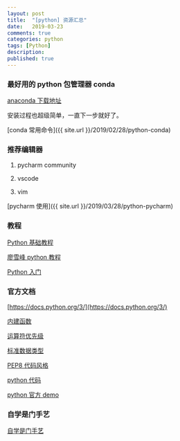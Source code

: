 ```yaml
---
layout: post
title:  "[python] 资源汇总"
date:   2019-03-23
comments: true
categories: python
tags: [Python]
description:
published: true
---
```


### 最好用的 python 包管理器 conda

[anaconda 下载地址](https://www.anaconda.com/distribution/#download-section)

安装过程也超级简单，一直下一步就好了。

[conda 常用命令]({{ site.url }}/2019/02/28/python-conda)

### 推荐编辑器

1. pycharm community

2. vscode

3. vim

[pycharm 使用]({{ site.url }}/2019/03/28/python-pycharm)

### 教程

[Python 基础教程](http://www.runoob.com/python/python-tutorial.html)

[廖雪峰 python 教程](https://www.liaoxuefeng.com/wiki/0014316089557264a6b348958f449949df42a6d3a2e542c000)

[Python 入门](http://www.math.pku.edu.cn/teachers/lidf/docs/Python/python-tutorial.html)

### 官方文档

[https://docs.python.org/3/](https://docs.python.org/3/)

[内建函数](https://docs.python.org/3/library/functions.html)

[运算符优先级](https://docs.python.org/3/reference/expressions.html#operator-precedence)

[标准数据类型](https://docs.python.org/3/library/stdtypes.html)

[PEP8 代码风格](https://www.python.org/dev/peps/pep-0008/)

[python 代码](https://github.com/python/)

[python 官方 demo](https://github.com/python/cpython/tree/master/Tools/demo)

### 自学是门手艺

[自学是门手艺](https://github.com/selfteaching/the-craft-of-selfteaching)
